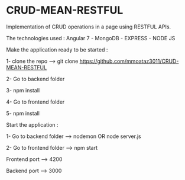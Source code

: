# CRUD-MEAN-RESTFUL

Implementation of CRUD operations in a page using RESTFUL APIs.

The technologies used : Angular 7 - MongoDB - EXPRESS - NODE JS

Make the application ready to be started :

1- clone the repo --> git clone https://github.com/mmoataz3011/CRUD-MEAN-RESTFUL

2- Go to backend folder

3- npm install

4- Go to frontend folder

5- npm install

Start the application :

1- Go to backend folder --> nodemon OR node server.js

2- Go to frontend folder --> npm start

Frontend port --> 4200

Backend port --> 3000
